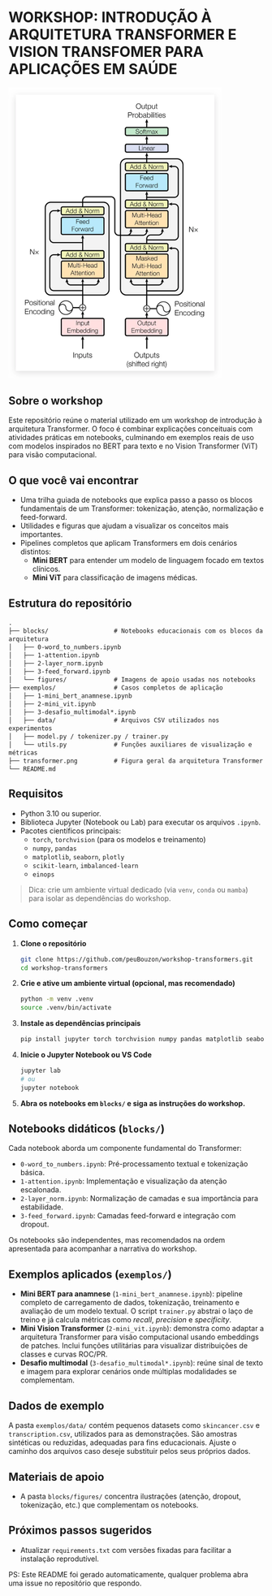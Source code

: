 # WORKSHOP: INTRODUÇÃO À ARQUITETURA TRANSFORMER E VISION TRANSFOMER PARA APLICAÇÕES EM SAÚDE

<img src="transformer.png" alt="Diagrama Transformer" width="420" />

## Sobre o workshop
Este repositório reúne o material utilizado em um workshop de introdução à arquitetura Transformer. O foco é combinar explicações conceituais com atividades práticas em notebooks, culminando em exemplos reais de uso com modelos inspirados no BERT para texto e no Vision Transformer (ViT) para visão computacional.

## O que você vai encontrar
- Uma trilha guiada de notebooks que explica passo a passo os blocos fundamentais de um Transformer: tokenização, atenção, normalização e feed-forward.
- Utilidades e figuras que ajudam a visualizar os conceitos mais importantes.
- Pipelines completos que aplicam Transformers em dois cenários distintos:
  - **Mini BERT** para entender um modelo de linguagem focado em textos clínicos.
  - **Mini ViT** para classificação de imagens médicas.

## Estrutura do repositório
```
.
├── blocks/                  # Notebooks educacionais com os blocos da arquitetura
│   ├── 0-word_to_numbers.ipynb
│   ├── 1-attention.ipynb
│   ├── 2-layer_norm.ipynb
│   ├── 3-feed_forward.ipynb
│   └── figures/             # Imagens de apoio usadas nos notebooks
├── exemplos/                # Casos completos de aplicação
│   ├── 1-mini_bert_anamnese.ipynb
│   ├── 2-mini_vit.ipynb
│   ├── 3-desafio_multimodal*.ipynb
│   ├── data/                # Arquivos CSV utilizados nos experimentos
│   ├── model.py / tokenizer.py / trainer.py
│   └── utils.py             # Funções auxiliares de visualização e métricas
├── transformer.png          # Figura geral da arquitetura Transformer
└── README.md
```

## Requisitos
- Python 3.10 ou superior.
- Biblioteca Jupyter (Notebook ou Lab) para executar os arquivos `.ipynb`.
- Pacotes científicos principais:
  - `torch`, `torchvision` (para os modelos e treinamento)
  - `numpy`, `pandas`
  - `matplotlib`, `seaborn`, `plotly`
  - `scikit-learn`, `imbalanced-learn`
  - `einops`

> Dica: crie um ambiente virtual dedicado (via `venv`, `conda` ou `mamba`) para isolar as dependências do workshop.

## Como começar
1. **Clone o repositório**
   ```bash
   git clone https://github.com/peuBouzon/workshop-transformers.git
   cd workshop-transformers
   ```
2. **Crie e ative um ambiente virtual (opcional, mas recomendado)**
   ```bash
   python -m venv .venv
   source .venv/bin/activate
   ```
3. **Instale as dependências principais**
   ```bash
   pip install jupyter torch torchvision numpy pandas matplotlib seaborn plotly scikit-learn imbalanced-learn einops
   ```
4. **Inicie o Jupyter Notebook ou VS Code**
   ```bash
   jupyter lab
   # ou
   jupyter notebook
   ```
5. **Abra os notebooks em `blocks/` e siga as instruções do workshop.**

## Notebooks didáticos (`blocks/`)
Cada notebook aborda um componente fundamental do Transformer:
- `0-word_to_numbers.ipynb`: Pré-processamento textual e tokenização básica.
- `1-attention.ipynb`: Implementação e visualização da atenção escalonada.
- `2-layer_norm.ipynb`: Normalização de camadas e sua importância para estabilidade.
- `3-feed_forward.ipynb`: Camadas feed-forward e integração com dropout.

Os notebooks são independentes, mas recomendados na ordem apresentada para acompanhar a narrativa do workshop.

## Exemplos aplicados (`exemplos/`)
- **Mini BERT para anamnese** (`1-mini_bert_anamnese.ipynb`): pipeline completo de carregamento de dados, tokenização, treinamento e avaliação de um modelo textual. O script `trainer.py` abstrai o laço de treino e já calcula métricas como *recall*, *precision* e *specificity*.
- **Mini Vision Transformer** (`2-mini_vit.ipynb`): demonstra como adaptar a arquitetura Transformer para visão computacional usando embeddings de patches. Inclui funções utilitárias para visualizar distribuições de classes e curvas ROC/PR.
- **Desafio multimodal** (`3-desafio_multimodal*.ipynb`): reúne sinal de texto e imagem para explorar cenários onde múltiplas modalidades se complementam.

## Dados de exemplo
A pasta `exemplos/data/` contém pequenos datasets como `skincancer.csv` e `transcription.csv`, utilizados para as demonstrações. São amostras sintéticas ou reduzidas, adequadas para fins educacionais. Ajuste o caminho dos arquivos caso deseje substituir pelos seus próprios dados.

## Materiais de apoio
- A pasta `blocks/figures/` concentra ilustrações (atenção, dropout, tokenização, etc.) que complementam os notebooks.

## Próximos passos sugeridos
- Atualizar `requirements.txt` com versões fixadas para facilitar a instalação reprodutível.

PS: Este README foi gerado automaticamente, qualquer problema abra uma issue no repositório que respondo.